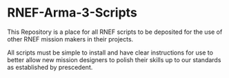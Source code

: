 # RNEF-Arma-3-Scripts

This Repository is a place for all RNEF scripts to be deposited for the use of other RNEF mission makers in their projects.

All scripts must be simple to install and have clear instructions for use to better allow new mission designers to polish their skills
up to our standards as established by prescedent.

